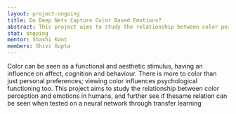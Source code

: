 ```yaml
---
layout: project-ongoing
title: Do Deep Nets Capture Color Based Emotions?
abstract: This project aims to study the relationship between color perception and emotions in humans, and further see if the same relation can be seen when tested on a neural network through transfer learning.
stat: ongoing
mentor: Shashi Kant
members: Shivi Gupta
---
```

Color can be seen as a functional and aesthetic stimulus, having an influence on affect, cognition and behaviour. There is more to color than just personal preferences; viewing color influences psychological functioning too. This project aims to study the relationship between color perception and emotions in humans, and further see if thesame relation can be seen when tested on a neural network through transfer learning
